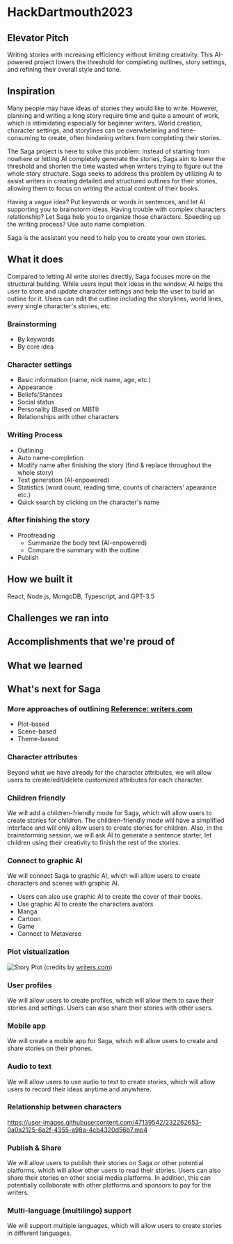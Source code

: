 # HackDartmouth2023
## Elevator Pitch
Writing stories with increasing efficiency without limiting creativity. This AI-powered project lowers the threshold for completing outlines, story settings, and refining their overall style and tone.

## Inspiration
Many people may have ideas of stories they would like to write. However, planning and writing a long story require time and quite a amount of work, which is intimidating especially for beginner writers. World creation, character settings, and storylines can be overwhelming and time-consuming to create, often hindering writers from completing their stories.

The Saga project is here to solve this problem: instead of starting from nowhere or letting AI completely generate the stories, Saga aim to lower the threshold and shorten the time wasted when writers trying to figure out the whole story structure. Saga seeks to address this problem by utilizing AI to assist writers in creating detailed and structured outlines for their stories, allowing them to focus on writing the actual content of their books.

Having a vague idea? Put keywords or words in sentences, and let AI supporting you to brainstorm ideas.
Having trouble with complex characters relationship? Let Saga help you to organize those characters.
Speeding up the writing process? Use auto name completion.


Saga is the assistant you need to help you to create your own stories.

## What it does
Compared to letting AI write stories directly, Saga focuses more on the structural building. While users input their ideas in the window, AI helps the user to store and update character settings and help the user to build an outline for it. Users can edit the outline including the storylines, world lines, every single character's stories, etc.
### Brainstorming
- By keywords
- By core idea

### Character settings
- Basic information (name, nick name, age, etc.)
- Appearance
- Beliefs/Stances
- Social status
- Personality (Based on MBTI)
- Relationships with other characters

### Writing Process
- Outlining
- Auto name-completion
- Modify name after finishing the story (find & replace throughout the whole story)
- Text generation (AI-enpowered)
- Statistics (word count, reading time, counts of characters' apearance etc.)
- Quick search by clicking on the character's name

### After finishing the story
- Proofreading
  - Summarize the body text (AI-enpowered)
  - Compare the summary with the outline
- Publish

## How we built it
React, Node.js, MongoDB, Typescript, and GPT-3.5

## Challenges we ran into



## Accomplishments that we're proud of



## What we learned



## What's next for Saga
### More approaches of outlining [Reference: writers.com](https://writers.com/how-to-write-a-story-outline)
- Plot-based
- Scene-based
- Theme-based

### Character attributes
Beyond what we have already for the character attributes, we will allow users to create/edit/delete customized attributes for each character.

### Children friendly
We will add a children-friendly mode for Saga, which will allow users to create stories for children. The children-friendly mode will have a simplified interface and will only allow users to create stories for children.
Also, in the brainstorming session, we will ask AI to generate a sentence starter, let children using their creativity to finish the rest of the stories.

### Connect to graphic AI
We will connect Saga to graphic AI, which will allow users to create characters and scenes with graphic AI.
- Users can also use graphic AI to create the cover of their books.
- Use graphic AI to create the characters avators
- Manga
- Cartoon
- Game
- Connect to Metaverse

### Plot vistualization
![Story Plot](https://writers.com/wp-content/uploads/2021/12/Freytags-Pyramid.png)
(credits by [writers.com](https://writers.com/freytags-pyramid))
### User profiles
We will allow users to create profiles, which will allow them to save their stories and settings. Users can also share their stories with other users.

### Mobile app
We will create a mobile app for Saga, which will allow users to create and share stories on their phones.

### Audio to text
We will allow users to use audio to text to create stories, which will allow users to record their ideas anytime and anywhere.

### Relationship between characters
https://user-images.githubusercontent.com/47139542/232262653-0a0a2125-6a2f-4355-a98a-4cb4320d56b7.mp4

### Publish & Share
We will allow users to publish their stories on Saga or other potential platforms, which will allow other users to read their stories. Users can also share their stories on other social media platforms.
In addition, this can potentially collaborate with other platforms and sponsors to pay for the writers.

### Multi-language (multilingo) support
We will support multiple languages, which will allow users to create stories in different languages.
